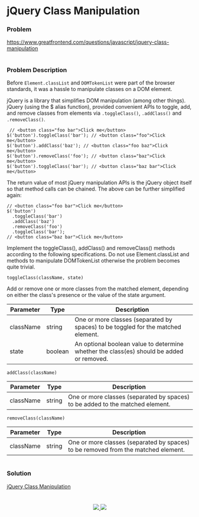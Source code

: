 # jQuery Class Manipulation

### Problem

https://www.greatfrontend.com/questions/javascript/jquery-class-manipulation

#

### Problem Description

Before `Element.classList` and `DOMTokenList` were part of the browser standards, it was a hassle to manipulate classes on a DOM element.

jQuery is a library that simplifies DOM manipulation (among other things). jQuery (using the $ alias function), provided convenient APIs to toggle, add, and remove classes from elements via 
`.toggleClass()`, `.addClass()` and `.removeClass()`.

```
 // <button class="foo bar">Click me</button>
$('button').toggleClass('bar'); // <button class="foo">Click me</button>
$('button').addClass('baz'); // <button class="foo baz">Click me</button>
$('button').removeClass('foo'); // <button class="baz">Click me</button>
$('button').toggleClass('bar'); // <button class="baz bar">Click me</button>

```

The return value of most jQuery manipulation APIs is the jQuery object itself so that method calls can be chained. The above can be further simplified again:

```
// <button class="foo bar">Click me</button>
$('button')
  .toggleClass('bar')
  .addClass('baz')
  .removeClass('foo')
  .toggleClass('bar');
// <button class="baz bar">Click me</button>

```

Implement the toggleClass(), addClass() and removeClass() methods according to the following specifications. Do not use Element.classList and methods to manipulate DOMTokenList otherwise the problem becomes quite trivial.

`toggleClass(className, state)`

Add or remove one or more classes from the matched element, depending on either the class's presence or the value of the state argument.

| Parameter |	Type |	Description |
| ---------- |-------- | ----------- |
| className | string	| One or more classes (separated by spaces) to be toggled for the matched element.|
| state| boolean | An optional boolean value to determine whether the class(es) should be added or removed.|

`addClass(className)`

| Parameter |	Type |	Description |
| ---------- |-------- | ----------- |
| className | string	| One or more classes (separated by spaces) to be added to the matched element.|


`removeClass(className)`

| Parameter |	Type |	Description |
| ---------- |-------- | ----------- |
| className | string	| One or more classes (separated by spaces) to be removed from the matched element.|

#

### Solution

[jQuery Class Manipulation](./jqueryClassManipulation.js)

#

<p align="center">
	<a href="https://github.com/ghoshsuman845" alt="Github" title="github">
       <img src="https://img.shields.io/badge/Followe_Me_For_More_Useful_Repos-15k?style=for-the-badge&color=2088FF&logo=github&logoColor=fff"/>
    </a>
    <a href="https://github.com/ghoshsuman845/ghoshsuman845" alt="Github Stars" title="Star Mark Repo">
        <img src="https://img.shields.io/badge/Shower_stars_if_you_like_my_repos-15k?style=for-the-badge&color=ffd000&logo=apachespark&logoColor=black"/>
    </a>
</p>
